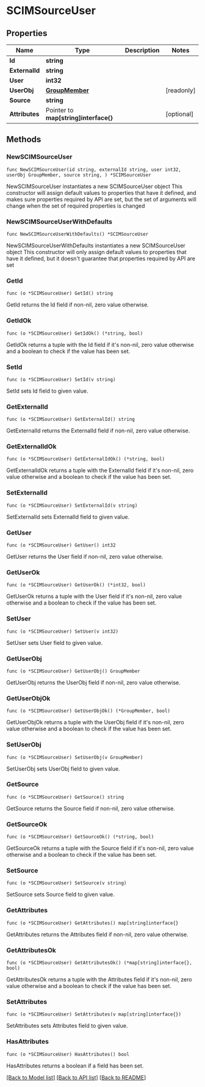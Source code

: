 # SCIMSourceUser

## Properties

Name | Type | Description | Notes
------------ | ------------- | ------------- | -------------
**Id** | **string** |  | 
**ExternalId** | **string** |  | 
**User** | **int32** |  | 
**UserObj** | [**GroupMember**](GroupMember.md) |  | [readonly] 
**Source** | **string** |  | 
**Attributes** | Pointer to **map[string]interface{}** |  | [optional] 

## Methods

### NewSCIMSourceUser

`func NewSCIMSourceUser(id string, externalId string, user int32, userObj GroupMember, source string, ) *SCIMSourceUser`

NewSCIMSourceUser instantiates a new SCIMSourceUser object
This constructor will assign default values to properties that have it defined,
and makes sure properties required by API are set, but the set of arguments
will change when the set of required properties is changed

### NewSCIMSourceUserWithDefaults

`func NewSCIMSourceUserWithDefaults() *SCIMSourceUser`

NewSCIMSourceUserWithDefaults instantiates a new SCIMSourceUser object
This constructor will only assign default values to properties that have it defined,
but it doesn't guarantee that properties required by API are set

### GetId

`func (o *SCIMSourceUser) GetId() string`

GetId returns the Id field if non-nil, zero value otherwise.

### GetIdOk

`func (o *SCIMSourceUser) GetIdOk() (*string, bool)`

GetIdOk returns a tuple with the Id field if it's non-nil, zero value otherwise
and a boolean to check if the value has been set.

### SetId

`func (o *SCIMSourceUser) SetId(v string)`

SetId sets Id field to given value.


### GetExternalId

`func (o *SCIMSourceUser) GetExternalId() string`

GetExternalId returns the ExternalId field if non-nil, zero value otherwise.

### GetExternalIdOk

`func (o *SCIMSourceUser) GetExternalIdOk() (*string, bool)`

GetExternalIdOk returns a tuple with the ExternalId field if it's non-nil, zero value otherwise
and a boolean to check if the value has been set.

### SetExternalId

`func (o *SCIMSourceUser) SetExternalId(v string)`

SetExternalId sets ExternalId field to given value.


### GetUser

`func (o *SCIMSourceUser) GetUser() int32`

GetUser returns the User field if non-nil, zero value otherwise.

### GetUserOk

`func (o *SCIMSourceUser) GetUserOk() (*int32, bool)`

GetUserOk returns a tuple with the User field if it's non-nil, zero value otherwise
and a boolean to check if the value has been set.

### SetUser

`func (o *SCIMSourceUser) SetUser(v int32)`

SetUser sets User field to given value.


### GetUserObj

`func (o *SCIMSourceUser) GetUserObj() GroupMember`

GetUserObj returns the UserObj field if non-nil, zero value otherwise.

### GetUserObjOk

`func (o *SCIMSourceUser) GetUserObjOk() (*GroupMember, bool)`

GetUserObjOk returns a tuple with the UserObj field if it's non-nil, zero value otherwise
and a boolean to check if the value has been set.

### SetUserObj

`func (o *SCIMSourceUser) SetUserObj(v GroupMember)`

SetUserObj sets UserObj field to given value.


### GetSource

`func (o *SCIMSourceUser) GetSource() string`

GetSource returns the Source field if non-nil, zero value otherwise.

### GetSourceOk

`func (o *SCIMSourceUser) GetSourceOk() (*string, bool)`

GetSourceOk returns a tuple with the Source field if it's non-nil, zero value otherwise
and a boolean to check if the value has been set.

### SetSource

`func (o *SCIMSourceUser) SetSource(v string)`

SetSource sets Source field to given value.


### GetAttributes

`func (o *SCIMSourceUser) GetAttributes() map[string]interface{}`

GetAttributes returns the Attributes field if non-nil, zero value otherwise.

### GetAttributesOk

`func (o *SCIMSourceUser) GetAttributesOk() (*map[string]interface{}, bool)`

GetAttributesOk returns a tuple with the Attributes field if it's non-nil, zero value otherwise
and a boolean to check if the value has been set.

### SetAttributes

`func (o *SCIMSourceUser) SetAttributes(v map[string]interface{})`

SetAttributes sets Attributes field to given value.

### HasAttributes

`func (o *SCIMSourceUser) HasAttributes() bool`

HasAttributes returns a boolean if a field has been set.


[[Back to Model list]](../README.md#documentation-for-models) [[Back to API list]](../README.md#documentation-for-api-endpoints) [[Back to README]](../README.md)


